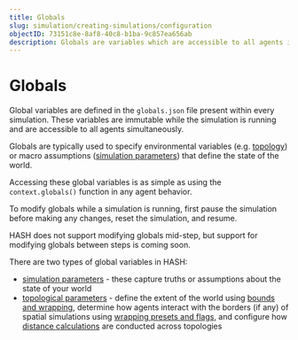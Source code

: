 ```yaml
---
title: Globals
slug: simulation/creating-simulations/configuration
objectID: 73151c8e-8af8-40c8-b1ba-9c857ea656ab
description: Globals are variables which are accessible to all agents in a simulation
---
```


# Globals

Global variables are defined in the `globals.json` file present within every simulation. These variables are immutable while the simulation is running and are accessible to all agents simultaneously.‌

Globals are typically used to specify environmental variables \(e.g. [topology](/docs/simulation/creating-simulations/configuration/topology/)\) or macro assumptions \([simulation parameters](/docs/simulation/creating-simulations/configuration/basic-properties)\) that define the state of the world.

Accessing these global variables is as simple as using the `context.globals()` function in any agent behavior.

To modify globals while a simulation is running, first pause the simulation before making any changes, reset the simulation, and resume.

<Hint style="info">
HASH does not support modifying globals mid-step, but support for modifying globals between steps is coming soon.
</Hint>

There are two types of global variables in HASH:

* [simulation parameters](/docs/simulation/creating-simulations/configuration/basic-properties) - these capture truths or assumptions about the state of your world
* [topological parameters](/docs/simulation/creating-simulations/configuration/topology/) - define the extent of the world using [bounds and wrapping](/docs/simulation/creating-simulations/configuration/topology/bounds-and-wrapping), determine how agents interact with the borders \(if any\) of spatial simulations using [wrapping presets and flags](/docs/simulation/creating-simulations/configuration/topology/wrapping-presets-and-flags), and configure how [distance calculations](/docs/simulation/creating-simulations/configuration/topology/distance-functions) are conducted across topologies

